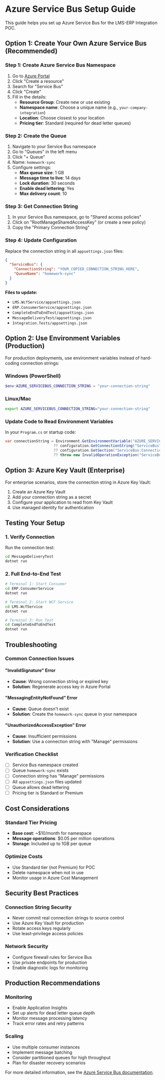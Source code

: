 # Azure Service Bus Setup Guide

This guide helps you set up Azure Service Bus for the LMS-ERP Integration POC.

## Option 1: Create Your Own Azure Service Bus (Recommended)

### Step 1: Create Azure Service Bus Namespace
1. Go to [Azure Portal](https://portal.azure.com)
2. Click "Create a resource"
3. Search for "Service Bus"
4. Click "Create"
5. Fill in the details:
   - **Resource Group**: Create new or use existing
   - **Namespace name**: Choose a unique name (e.g., `your-company-integration`)
   - **Location**: Choose closest to your location
   - **Pricing tier**: Standard (required for dead letter queues)

### Step 2: Create the Queue
1. Navigate to your Service Bus namespace
2. Go to "Queues" in the left menu
3. Click "+ Queue"
4. Name: `homework-sync`
5. Configure settings:
   - **Max queue size**: 1 GB
   - **Message time to live**: 14 days
   - **Lock duration**: 30 seconds
   - **Enable dead lettering**: Yes
   - **Max delivery count**: 10

### Step 3: Get Connection String
1. In your Service Bus namespace, go to "Shared access policies"
2. Click on "RootManageSharedAccessKey" (or create a new policy)
3. Copy the "Primary Connection String"

### Step 4: Update Configuration
Replace the connection string in all `appsettings.json` files:

```json
{
  "ServiceBus": {
    "ConnectionString": "YOUR_COPIED_CONNECTION_STRING_HERE",
    "QueueName": "homework-sync"
  }
}
```

**Files to update:**
- `LMS.WcfService/appsettings.json`
- `ERP.ConsumerService/appsettings.json`
- `CompleteEndToEndTest/appsettings.json`
- `MessageDeliveryTest/appsettings.json`
- `Integration.Tests/appsettings.json`

## Option 2: Use Environment Variables (Production)

For production deployments, use environment variables instead of hard-coding connection strings:

### Windows (PowerShell)
```powershell
$env:AZURE_SERVICEBUS_CONNECTION_STRING = "your-connection-string"
```

### Linux/Mac
```bash
export AZURE_SERVICEBUS_CONNECTION_STRING="your-connection-string"
```

### Update Code to Read Environment Variables
In your `Program.cs` or startup code:

```csharp
var connectionString = Environment.GetEnvironmentVariable("AZURE_SERVICEBUS_CONNECTION_STRING") 
                      ?? configuration.GetConnectionString("ServiceBus")
                      ?? configuration.GetSection("ServiceBus:ConnectionString").Value
                      ?? throw new InvalidOperationException("ServiceBus connection string not found");
```

## Option 3: Azure Key Vault (Enterprise)

For enterprise scenarios, store the connection string in Azure Key Vault:

1. Create an Azure Key Vault
2. Add your connection string as a secret
3. Configure your application to read from Key Vault
4. Use managed identity for authentication

## Testing Your Setup

### 1. Verify Connection
Run the connection test:
```bash
cd MessageDeliveryTest
dotnet run
```

### 2. Full End-to-End Test
```bash
# Terminal 1: Start Consumer
cd ERP.ConsumerService
dotnet run

# Terminal 2: Start WCF Service  
cd LMS.WcfService
dotnet run

# Terminal 3: Run Test
cd CompleteEndToEndTest
dotnet run
```

## Troubleshooting

### Common Connection Issues

#### "InvalidSignature" Error
- **Cause**: Wrong connection string or expired key
- **Solution**: Regenerate access key in Azure Portal

#### "MessagingEntityNotFound" Error
- **Cause**: Queue doesn't exist
- **Solution**: Create the `homework-sync` queue in your namespace

#### "UnauthorizedAccessException" Error
- **Cause**: Insufficient permissions
- **Solution**: Use a connection string with "Manage" permissions

### Verification Checklist
- [ ] Service Bus namespace created
- [ ] Queue `homework-sync` exists
- [ ] Connection string has "Manage" permissions
- [ ] All `appsettings.json` files updated
- [ ] Queue allows dead lettering
- [ ] Pricing tier is Standard or Premium

## Cost Considerations

### Standard Tier Pricing
- **Base cost**: ~$10/month for namespace
- **Message operations**: $0.05 per million operations
- **Storage**: Included up to 1GB per queue

### Optimize Costs
- Use Standard tier (not Premium) for POC
- Delete namespace when not in use
- Monitor usage in Azure Cost Management

## Security Best Practices

### Connection String Security
- Never commit real connection strings to source control
- Use Azure Key Vault for production
- Rotate access keys regularly
- Use least-privilege access policies

### Network Security
- Configure firewall rules for Service Bus
- Use private endpoints for production
- Enable diagnostic logs for monitoring

## Production Recommendations

### Monitoring
- Enable Application Insights
- Set up alerts for dead letter queue depth
- Monitor message processing latency
- Track error rates and retry patterns

### Scaling
- Use multiple consumer instances
- Implement message batching
- Consider partitioned queues for high throughput
- Plan for disaster recovery scenarios

For more detailed information, see the [Azure Service Bus documentation](https://docs.microsoft.com/en-us/azure/service-bus-messaging/).
